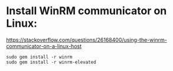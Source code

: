# Install WinRM communicator on Linux:
https://stackoverflow.com/questions/26168400/using-the-winrm-communicator-on-a-linux-host

```
sudo gem install -r winrm
sudo gem install -r winrm-elevated
```
